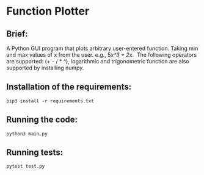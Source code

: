 # Function‌ ‌Plotter‌ ‌

## Brief:

A‌ ‌Python‌ ‌GUI‌ ‌program‌ ‌that‌ ‌plots‌ ‌arbitrary‌ user-entered‌ ‌function.‌ Taking ‌min‌ ‌and‌ ‌max‌ ‌values‌ ‌of‌ ‌x‌ ‌from‌ ‌the‌ ‌user.‌ ‌e.g.,‌ ‌5*x^3‌ ‌+‌ ‌2*x.‌ ‌
The‌ ‌following‌ ‌operators‌ ‌are‌ ‌supported:‌ (‌+‌ ‌-‌ ‌/‌ ‌*‌ ‌^), 
logarithmic and trigonometric function are also supported by installing numpy.

## Installation of the requirements:

```
pip3 install -r requirements.txt
```

## Running the code:

```
python3 main.py
```

## Running tests:

```
pytest test.py
```
